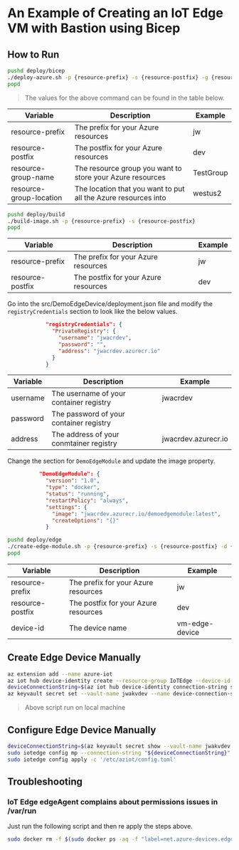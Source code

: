 # An Example of Creating an IoT Edge VM with Bastion using Bicep

## How to Run

``` bash
pushd deploy/bicep
./deploy-azure.sh -p {resource-prefix} -s {resource-postfix} -g {resource-group-name} -l {resource-group-location}
popd
```

> The values for the above command can be found in the table below.

| Variable                | Description                                                    | Example   |
| ----------------------- | -------------------------------------------------------------- | --------- |
| resource-prefix         | The prefix for your Azure resources                            | jw        |
| resource-postfix        | The postfix for your Azure resources                           | dev       |
| resource-group-name     | The resource group you want to store your Azure resources      | TestGroup |
| resource-group-location | The location that you want to put all the Azure resources into | westus2   |

``` bash
pushd deploy/build
./build-image.sh -p {resource-prefix} -s {resource-postfix} 
popd
```

| Variable         | Description                          | Example |
| ---------------- | ------------------------------------ | ------- |
| resource-prefix  | The prefix for your Azure resources  | jw      |
| resource-postfix | The postfix for your Azure resources | dev     |

Go into the src/DemoEdgeDevice/deployment.json file and modify the ``` registryCredentials ``` section to look like the below values.

``` json
            "registryCredentials": {
              "PrivateRegistry": {
                "username": "jwacrdev",
                "password": "",
                "address": "jwacrdev.azurecr.io"
              }
            }
```

| Variable | Description                             | Example             |
| -------- | --------------------------------------- | ------------------- |
| username | The username of your container registry | jwacrdev            |
| password | The password of your container registry |                     |
| address  | The address of your conmtainer registry | jwacrdev.azurecr.io |

Change the section for ``` DemoEdgeModule ``` and update the image property.

``` json
          "DemoEdgeModule": {
            "version": "1.0",
            "type": "docker",
            "status": "running",
            "restartPolicy": "always",
            "settings": {
              "image": "jwacrdev.azurecr.io/demoedgemodule:latest",
              "createOptions": "{}"
            }
```


``` bash
pushd deploy/edge
./create-edge-module.sh -p {resource-prefix} -s {resource-postfix} -d {device-id}
popd
```

| Variable         | Description                          | Example        |
| ---------------- | ------------------------------------ | -------------- |
| resource-prefix  | The prefix for your Azure resources  | jw             |
| resource-postfix | The postfix for your Azure resources | dev            |
| device-id        | The device name                      | vm-edge-device |

## Create Edge Device Manually

``` bash
az extension add --name azure-iot
az iot hub device-identity create --resource-group IoTEdge --device-id vm-edge-device --edge-enabled --hub-name jwiotdev
deviceConnectionString=$(az iot hub device-identity connection-string show --device-id vm-edge-device --hub-name jwiotdev --query connectionString --output tsv)
az keyvault secret set --vault-name jwakvdev --name device-connection-string --value "${deviceConnectionString}"
```

> Above script run on local machine

## Configure Edge Device Manually

``` bash
deviceConnectionString=$(az keyvault secret show --vault-name jwakvdev --name device-connection-string --query value --output tsv)
sudo iotedge config mp --connection-string "${deviceConnectionString}" --force
sudo iotedge config apply -c '/etc/aziot/config.toml'
```

## Troubleshooting

### IoT Edge edgeAgent complains about permissions issues in /var/run

Just run the following script and then re apply the steps above.

``` bash
sudo docker rm -f $(sudo docker ps -aq -f "label=net.azure-devices.edge.owner=Microsoft.Azure.Devices.Edge.Agent") && sudo systemctl stop iotedge
```
